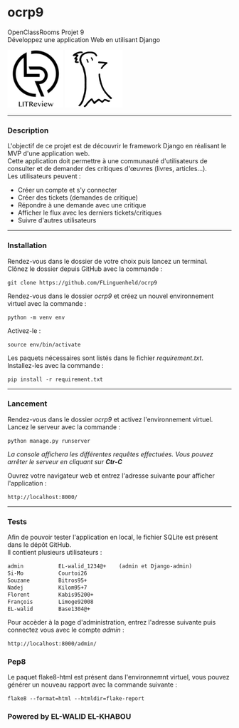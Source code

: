 # ocrp9
OpenClassRooms Projet 9  
Développez une application Web en utilisant Django

![Logo LITReview](https://raw.githubusercontent.com/FLinguenheld/ocrp9/main/logos/LITReview.png "Logo")
![Logo FLinguenheld](https://raw.githubusercontent.com/FLinguenheld/ocrp9/main/logos/forelif.png "Pouet")


****
### Description

L'objectif de ce projet est de découvrir le framework Django en réalisant le MVP d'une application web.  
Cette application doit permettre à une communauté d'utilisateurs de consulter et de demander des critiques d'œuvres (livres, articles…).   
Les utilisateurs peuvent :  
- Créer un compte et s'y connecter
- Créer des tickets (demandes de critique)
- Répondre à une demande avec une critique
- Afficher le flux avec les derniers tickets/critiques
- Suivre d'autres utilisateurs


****
### Installation

Rendez-vous dans le dossier de votre choix puis lancez un terminal.  
Clônez le dossier depuis GitHub avec la commande :

    git clone https://github.com/FLinguenheld/ocrp9

Rendez-vous dans le dossier *ocrp9* et créez un nouvel environnement virtuel avec la commande :

    python -m venv env

Activez-le :

    source env/bin/activate

Les paquets nécessaires sont listés dans le fichier *requirement.txt*.  
Installez-les avec la commande :

    pip install -r requirement.txt


****
### Lancement

Rendez-vous dans le dossier *ocrp9* et activez l'environnement virtuel.  
Lancez le serveur avec la commande :  

    python manage.py runserver

*La console affichera les différentes requêtes effectuées. Vous pouvez arrêter le serveur en cliquant sur **Ctr-C***

Ouvrez votre navigateur web et entrez l'adresse suivante pour afficher l'application :

    http://localhost:8000/

****
### Tests

Afin de pouvoir tester l'application en local, le fichier SQLite est présent dans le dépôt GitHub.  
Il contient plusieurs utilisateurs :

```
admin           EL-walid_1234@+    (admin et Django-admin)
Si-Mo           Courtoi26
Souzane         Bitros95+
Nadej           Kilom95+7
Florent         Kabis95200+
François        Limoge92008
EL-walid        Base1304@+
```

Pour accèder à la page d'administration, entrez l'adresse suivante puis connectez vous avec le compte *admin* :

    http://localhost:8000/admin/


### Pep8

Le paquet flake8-html est présent dans l'environnemnt virtuel, vous pouvez générer un nouveau rapport avec la commande 
suivante :

    flake8 --format=html --htmldir=flake-report

### Powered by EL-WALID EL-KHABOU